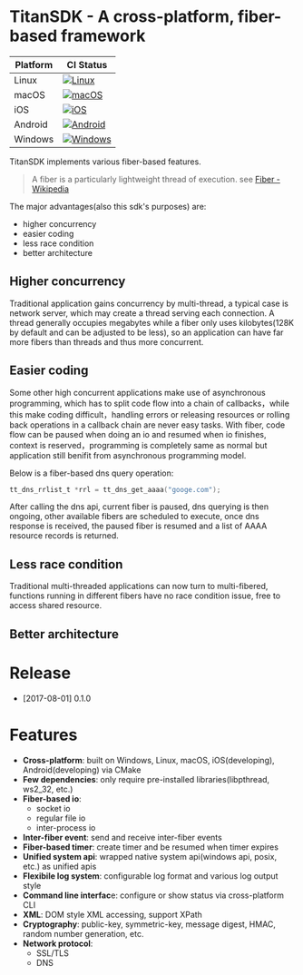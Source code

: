 # TitanSDK - A cross-platform, fiber-based framework

| Platform | CI Status |
| --- | --- |
| Linux | [![Linux](https://www.travis-ci.org/newser/TitanSDK.svg?branch=master)](https://www.travis-ci.org/newser/TitanSDK) |
| macOS | [![macOS](https://www.travis-ci.org/newser/TitanSDK.svg?branch=master)](https://www.travis-ci.org/newser/TitanSDK) |
| iOS | [![iOS](https://www.travis-ci.org/newser/TitanSDK.svg?branch=master)](https://www.travis-ci.org/newser/TitanSDK) |
| Android | [![Android](https://www.travis-ci.org/newser/TitanSDK.svg?branch=master)](https://www.travis-ci.org/newser/TitanSDK) |
| Windows | [![Windows](https://ci.appveyor.com/api/projects/status/github/newser/TitanSDK?svg=true)](https://ci.appveyor.com/project/newser/titansdk) |

TitanSDK implements various fiber-based features.

> A fiber is a particularly lightweight thread of execution. see [Fiber - Wikipedia](https://en.wikipedia.org/wiki/Fiber_(computer_science))

The major advantages(also this sdk's purposes) are:
- higher concurrency
- easier coding
- less race condition
- better architecture

## Higher concurrency
Traditional application gains concurrency by multi-thread, a typical case is network server, which may create a thread serving each connection. A thread generally occupies megabytes while a fiber only uses kilobytes(128K by default and can be adjusted to be less), so an application can have far more fibers than threads and thus more concurrent.

## Easier coding
Some other high concurrent applications make use of asynchronous programming, which has to split code flow into a chain of callbacks，while this make coding difficult，handling errors or releasing resources or rolling back operations in a callback chain are never easy tasks. With fiber, code flow can be paused when doing an io and resumed when io finishes, context is reserved，programming is completely same as normal but application still benifit from asynchronous programming model.

Below is a fiber-based dns query operation:
```C
tt_dns_rrlist_t *rrl = tt_dns_get_aaaa("googe.com");
```
After calling the dns api, current fiber is paused, dns querying is then ongoing, other available fibers are scheduled to execute, once dns response is received, the paused fiber is resumed and a list of AAAA resource records is returned.

## Less race condition
Traditional multi-threaded applications can now turn to multi-fibered, functions running in different fibers have no race condition issue, free to access shared resource.

## Better architecture

# Release

- [2017-08-01] 0.1.0

# Features
- **Cross-platform**: built on Windows, Linux, macOS, iOS(developing), Android(developing) via CMake
- **Few dependencies**: only require pre-installed libraries(libpthread, ws2_32, etc.)
- **Fiber-based io**:
  - socket io
  - regular file io
  - inter-process io
- **Inter-fiber event**: send and receive inter-fiber events
- **Fiber-based timer**: create timer and be resumed when timer expires
- **Unified system api**: wrapped native system api(windows api, posix, etc.) as unified apis
- **Flexibile log system**: configurable log format and various log output style
- **Command line interfac**e: configure or show status via cross-platform CLI
- **XML**: DOM style XML accessing, support XPath
- **Cryptography**: public-key, symmetric-key, message digest, HMAC, random number generation, etc.
- **Network protocol**:
  - SSL/TLS
  - DNS

